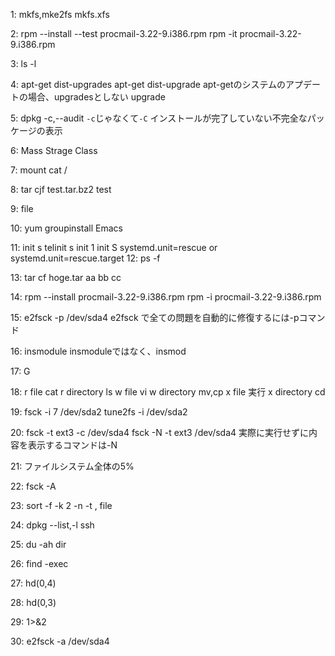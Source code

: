 1: mkfs,mke2fs
  mkfs.xfs

2: rpm --install --test procmail-3.22-9.i386.rpm
   rpm -it procmail-3.22-9.i386.rpm

3: ls -l

4: apt-get dist-upgrades
apt-get dist-upgrade
apt-getのシステムのアプデートの場合、upgradesとしない
upgrade

5: dpkg -c,--audit
`-c`じゃなくて`-C`
インストールが完了していない不完全なパッケージの表示

6: Mass Strage Class

7: mount
   cat /

8: tar cjf test.tar.bz2 test

9: file

10: yum groupinstall Emacs

11: init s
    telinit s
    init 1
    init S
    systemd.unit=rescue
    or
    systemd.unit=rescue.target
12: ps -f

13: tar cf hoge.tar aa bb cc

14: rpm --install procmail-3.22-9.i386.rpm
    rpm -i procmail-3.22-9.i386.rpm

15: e2fsck -p /dev/sda4
e2fsck で全ての問題を自動的に修復するには-pコマンド

16: insmodule
insmoduleではなく、insmod

17: G

18: r file cat
    r directory ls
    w file vi
    w directory mv,cp
    x file 実行
    x directory cd

19: fsck -i 7 /dev/sda2
tune2fs -i /dev/sda2

20: fsck -t ext3 -c /dev/sda4
fsck -N -t ext3 /dev/sda4
実際に実行せずに内容を表示するコマンドは-N

21: ファイルシステム全体の5%

22: fsck -A

23: sort -f -k 2 -n -t , file

24: dpkg --list,-l ssh

25: du -ah dir

26: find -exec

27: hd(0,4)

28: hd(0,3)

29: 1>&2

30: e2fsck -a /dev/sda4
